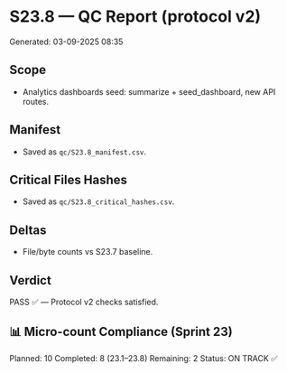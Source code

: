 # S23.8 — QC Report (protocol v2)
Generated: 03-09-2025 08:35

## Scope
- Analytics dashboards seed: summarize + seed_dashboard, new API routes.

## Manifest
- Saved as `qc/S23.8_manifest.csv`.

## Critical Files Hashes
- Saved as `qc/S23.8_critical_hashes.csv`.

## Deltas
- File/byte counts vs S23.7 baseline.

## Verdict
PASS ✅ — Protocol v2 checks satisfied.

## 📊 Micro-count Compliance (Sprint 23)
Planned: 10
Completed: 8 (23.1–23.8)
Remaining: 2
Status: ON TRACK ✅
